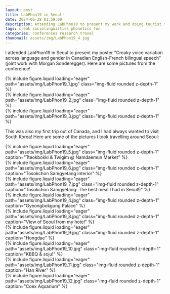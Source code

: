 ```yaml
---
layout: post
title: LabPhon19 in Seoul!
date: 2024-06-28 01:59:00
description: Attending LabPhon19 to present my work and doing tourist things in Seoul
tags: creak sociolinguistics phonetics fun
categories: conferences research travel
thumbnail: assets/img/LabPhon19_4.jpg
---
```


I attended LabPhon19 in Seoul to present my poster "Creaky voice variation across language and gender in Canadian English-French bilingual speech" (joint work with Morgan Sonderegger). Here are some pictures from the conference!

<div class="row mt-3">
    <div class="col-sm mt-3 mt-md-0">
        {% include figure.liquid loading="eager" path="assets/img/LabPhon19_1.jpg" class="img-fluid rounded z-depth-1" %}
    </div>
    <div class="col-sm mt-3 mt-md-0">
        {% include figure.liquid loading="eager" path="assets/img/LabPhon19_2.jpg" class="img-fluid rounded z-depth-1" %}
    </div>
    <div class="col-sm mt-3 mt-md-0">
        {% include figure.liquid loading="eager" path="assets/img/LabPhon19_3.jpg" class="img-fluid rounded z-depth-1" %}
    </div>
</div>  
  
  
This was also my first trip out of Canada, and I had always wanted to visit South Korea! Here are some of the pictures I took travelling around Seoul:

<div class="row mt-3">
    <div class="col-sm mt-3 mt-md-0">
        {% include figure.liquid loading="eager" path="assets/img/LabPhon19_5.jpg" class="img-fluid rounded z-depth-1" caption="Tteokbokki & Twigim @ Namdaemun Market" %}
    </div>
    <div class="col-sm mt-3 mt-md-0">
        {% include figure.liquid loading="eager" path="assets/img/LabPhon19_6.jpg" class="img-fluid rounded z-depth-1" caption="Tosokchon Samgyetang interior" %}
    </div>
    <div class="col-sm mt-3 mt-md-0">
        {% include figure.liquid loading="eager" path="assets/img/LabPhon19_7.jpg" class="img-fluid rounded z-depth-1" caption="Tosokchon Samgyetang: The best meal I had in Seoul!)" %}
    </div>
</div>

<div class="row mt-3">
    <div class="col-sm mt-3 mt-md-0">
        {% include figure.liquid loading="eager" path="assets/img/LabPhon19_4.jpg" class="img-fluid rounded z-depth-1" caption="Gyeongbokgung Palace" %}
    </div>
    <div class="col-sm mt-3 mt-md-0">
        {% include figure.liquid loading="eager" path="assets/img/LabPhon19_8.jpg" class="img-fluid rounded z-depth-1" caption="View of Seoul from my hotel" %}
    </div>
    <div class="col-sm mt-3 mt-md-0">
        {% include figure.liquid loading="eager" path="assets/img/LabPhon19_9.jpg" class="img-fluid rounded z-depth-1" caption="Hongdae" %}
    </div>
</div>

<div class="row mt-3">
    <div class="col-sm mt-3 mt-md-0">
        {% include figure.liquid loading="eager" path="assets/img/LabPhon19_10.jpg" class="img-fluid rounded z-depth-1" caption="KBBQ & soju!" %}
    </div>
    <div class="col-sm mt-3 mt-md-0">
        {% include figure.liquid loading="eager" path="assets/img/LabPhon19_11.jpg" class="img-fluid rounded z-depth-1" caption="Han River" %}
    </div>
    <div class="col-sm mt-3 mt-md-0">
        {% include figure.liquid loading="eager" path="assets/img/LabPhon19_12.jpg" class="img-fluid rounded z-depth-1" caption="Coex Aquarium" %}
    </div>
</div>  
